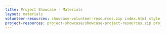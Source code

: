 ```yaml
---
title: Project Showcase - Materials
layout: materials
volunteer-resources: showcase-volunteer-resources.zip index.html style.css 
project-resources: project-showcase/showcase-project-resources.zip project-showcase/index.html template/template.html template/style.css
---
```

